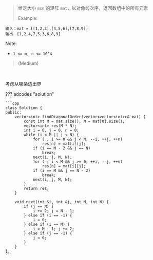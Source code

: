 <!-- prettier-ignore-start -->

> 给定大小 `mxn` 的矩阵 `mat`，以对角线次序，返回数组中的所有元素
> 
> Example: 
>
```
输入：mat = [[1,2,3],[4,5,6],[7,8,9]]
输出：[1,2,4,7,5,3,6,8,9]
```
Note:
>
-  `1 <= m, n <= 10^4`
>
>  (Medium)

<!-- prettier-ignore-end -->

<br>

考虑从哪条边出界

??? adcodes "solution"

    ```cpp
    class Solution {
    public:
        vector<int> findDiagonalOrder(vector<vector<int>>& mat) {
            const int M = mat.size(), N = mat[0].size();
            vector<int> res(M * N);
            int i = 0, j = 0, n = 0;
            while (i < M || j < N) {
                for ( ; i >= 0 && j < N; --i, ++j, ++n)
                    res[n] = mat[i][j];
                if (i == M - 2 && j == N)
                    break;
                next(i, j, M, N);
                for ( ; i < M && j >= 0; ++i, --j, ++n)
                    res[n] = mat[i][j];
                if (i == M && j == N - 2)
                    break;
                next(i, j, M, N);
            }
            return res;
        }

        void next(int &i, int &j, int M, int N) {
            if (j == N) {
                i += 2; j = N - 1;
            } else if (i == -1) {
                i = 0;
            } else if (i == M) {
                i = M - 1; j += 2;
            } else if (j == -1) {
                j = 0;
            }
        }
    };
    ```
